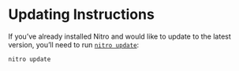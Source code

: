 # Updating Instructions

If you’ve already installed Nitro and would like to update to the latest version, you’ll need to run [`nitro update`](commands.md#update):

```
nitro update
```